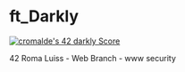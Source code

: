 # ft_Darkly

[![cromalde's 42 darkly Score](https://badge42.vercel.app/api/v2/cl1z1axw3001109mox1m22pjp/project/2531488)](https://github.com/JaeSeoKim/badge42)

42 Roma Luiss - Web Branch - www security

